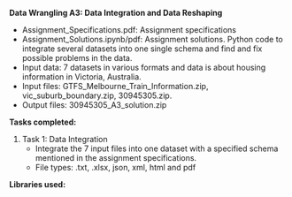 **Data Wrangling A3: Data Integration and Data Reshaping**

- Assignment_Specifications.pdf: Assignment specifications
- Assignment_Solutions.ipynb/pdf: Assignment solutions. Python code to integrate several datasets into one single schema and find and fix possible problems in the data.
- Input data: 7 datasets in various formats and data is about housing information in Victoria, Australia. 
- Input files: GTFS_Melbourne_Train_Information.zip, vic_suburb_boundary.zip, 30945305.zip. 
- Output files: 30945305_A3_solution.zip

**Tasks completed:**
1. Task 1: Data Integration
   - Integrate the 7 input files into one dataset with a specified schema mentioned in the assignment specifications.
   - File types: .txt, .xlsx, json, xml, html and pdf 

**Libraries used:**

